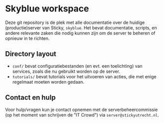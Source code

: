 # Skyblue workspace

Deze git repository is de plek met alle documentatie over de huidige (productie)server van Sticky, `skyblue`. Het bevat documentatie, scripts, en andere relevante zaken die nodig kunnen zijn om de server te beheren of opnieuw in te richten.

## Directory layout

 - `conf/` bevat configuratiebestanden (en evt. een toelichting) van services, zoals die nu gebruikt worden op de server.
 - `tutorials/` bevat tutorials voor het uitvoeren van acties, die met enige regelmaat moeten worden gedaan.

## Contact en hulp

Voor hulp/vragen kun je contact opnemen met de serverbeheercommissie (op het
moment van schrijven de "IT Crowd") via `server@stickyutrecht.nl`.

